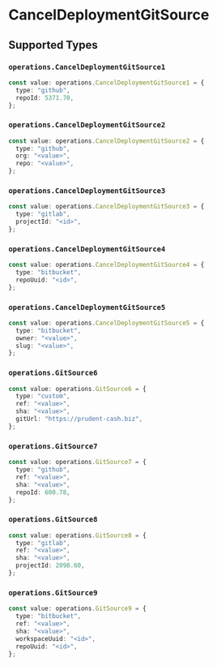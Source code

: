 # CancelDeploymentGitSource


## Supported Types

### `operations.CancelDeploymentGitSource1`

```typescript
const value: operations.CancelDeploymentGitSource1 = {
  type: "github",
  repoId: 5371.70,
};
```

### `operations.CancelDeploymentGitSource2`

```typescript
const value: operations.CancelDeploymentGitSource2 = {
  type: "github",
  org: "<value>",
  repo: "<value>",
};
```

### `operations.CancelDeploymentGitSource3`

```typescript
const value: operations.CancelDeploymentGitSource3 = {
  type: "gitlab",
  projectId: "<id>",
};
```

### `operations.CancelDeploymentGitSource4`

```typescript
const value: operations.CancelDeploymentGitSource4 = {
  type: "bitbucket",
  repoUuid: "<id>",
};
```

### `operations.CancelDeploymentGitSource5`

```typescript
const value: operations.CancelDeploymentGitSource5 = {
  type: "bitbucket",
  owner: "<value>",
  slug: "<value>",
};
```

### `operations.GitSource6`

```typescript
const value: operations.GitSource6 = {
  type: "custom",
  ref: "<value>",
  sha: "<value>",
  gitUrl: "https://prudent-cash.biz",
};
```

### `operations.GitSource7`

```typescript
const value: operations.GitSource7 = {
  type: "github",
  ref: "<value>",
  sha: "<value>",
  repoId: 600.78,
};
```

### `operations.GitSource8`

```typescript
const value: operations.GitSource8 = {
  type: "gitlab",
  ref: "<value>",
  sha: "<value>",
  projectId: 2098.60,
};
```

### `operations.GitSource9`

```typescript
const value: operations.GitSource9 = {
  type: "bitbucket",
  ref: "<value>",
  sha: "<value>",
  workspaceUuid: "<id>",
  repoUuid: "<id>",
};
```

